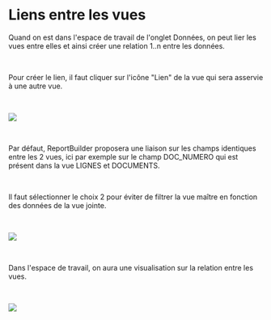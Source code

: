 # Liens entre les vues

Quand on est dans l'espace de travail de l'onglet Données, on peut lier les vues entre elles et ainsi créer une relation 1..n entre les données.


 


Pour créer le lien, il faut cliquer sur l'icône "Lien" de la vue qui sera asservie à une autre vue.


 


![](Vues.png)


 


Par défaut, ReportBuilder proposera une liaison sur les champs identiques entre les 2 vues, ici par exemple sur le champ DOC\_NUMERO qui est présent dans la vue LIGNES et DOCUMENTS.


 


Il faut sélectionner le choix 2 pour éviter de filtrer la vue maître en fonction des données de la vue jointe.


 


![](DefinitionRelationVues.png)


 


Dans l'espace de travail, on aura une visualisation sur la relation entre les vues.


 


![](VuesAvecRelation.png)


